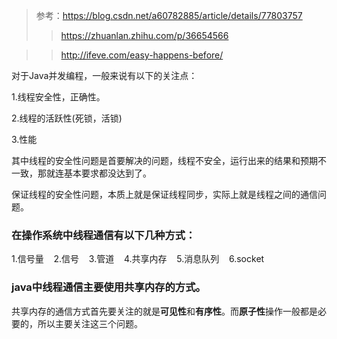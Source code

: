 > 参考：https://blog.csdn.net/a60782885/article/details/77803757
>> https://zhuanlan.zhihu.com/p/36654566

>> http://ifeve.com/easy-happens-before/



对于Java并发编程，一般来说有以下的关注点：

1.线程安全性，正确性。

2.线程的活跃性(死锁，活锁)

3.性能



其中线程的安全性问题是首要解决的问题，线程不安全，运行出来的结果和预期不一致，那就连基本要求都没达到了。

保证线程的安全性问题，本质上就是保证线程同步，实际上就是线程之间的通信问题。

### 在操作系统中线程通信有以下几种方式：
1.信号量    2.信号    3.管道    4.共享内存    5.消息队列    6.socket

### java中线程通信主要使用共享内存的方式。

共享内存的通信方式首先要关注的就是**可见性**和**有序性**。而**原子性**操作一般都是必要的，所以主要关注这三个问题。

